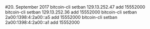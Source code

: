 #20. September 2017
bitcoin-cli setban 129.13.252.47 add 15552000
bitcoin-cli setban 129.13.252.36 add 15552000
bitcoin-cli setban 2a00:1398:4:2a00::a5 add 15552000
bitcoin-cli setban 2a00:1398:4:2a00::a1 add 15552000